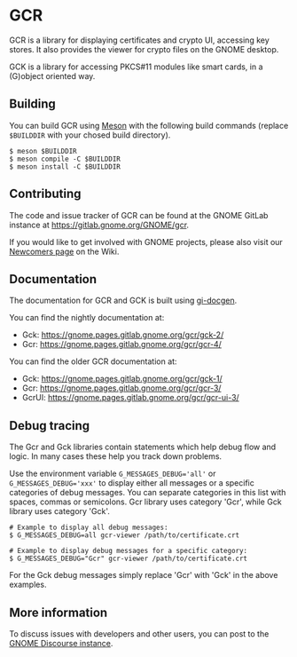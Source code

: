 GCR
===
GCR is a library for displaying certificates and crypto UI, accessing
key stores. It also provides the viewer for crypto files on the GNOME
desktop.

GCK is a library for accessing PKCS#11 modules like smart cards, in a
(G)object oriented way.

Building
--------

You can build GCR using [Meson] with the following build commands (replace
`$BUILDDIR` with your chosed build directory).

```
$ meson $BUILDDIR
$ meson compile -C $BUILDDIR
$ meson install -C $BUILDDIR
```

Contributing
------------
The code and issue tracker of GCR can be found at the GNOME GitLab instance at
https://gitlab.gnome.org/GNOME/gcr.

If you would like to get involved with GNOME projects, please also visit our
[Newcomers page] on the Wiki.

Documentation
-------------
The documentation for GCR and GCK is built using [gi-docgen].

You can find the nightly documentation at:

* Gck: https://gnome.pages.gitlab.gnome.org/gcr/gck-2/
* Gcr: https://gnome.pages.gitlab.gnome.org/gcr/gcr-4/

You can find the older GCR documentation at:

* Gck: https://gnome.pages.gitlab.gnome.org/gcr/gck-1/
* Gcr: https://gnome.pages.gitlab.gnome.org/gcr/gcr-3/
* GcrUI: https://gnome.pages.gitlab.gnome.org/gcr/gcr-ui-3/

Debug tracing
-------------
The Gcr and Gck libraries contain statements which help debug flow
and logic. In many cases these help you track down problems.

Use the environment variable `G_MESSAGES_DEBUG='all'` or
`G_MESSAGES_DEBUG='xxx'` to display either all messages or a specific categories
of debug messages. You can separate categories in this list with spaces, commas
or semicolons. Gcr library uses category 'Gcr', while Gck library uses category
'Gck'.

```
# Example to display all debug messages:
$ G_MESSAGES_DEBUG=all gcr-viewer /path/to/certificate.crt

# Example to display debug messages for a specific category:
$ G_MESSAGES_DEBUG="Gcr" gcr-viewer /path/to/certificate.crt
```

For the Gck debug messages simply replace 'Gcr' with 'Gck' in the above
examples.

More information
----------------
To discuss issues with developers and other users, you can post to the
[GNOME Discourse instance](https://discourse.gnome.org).



[gi-docgen]: https://gnome.pages.gitlab.gnome.org/gi-docgen/
[Meson]: https://mesonbuild.com
[Newcomers page]: https://wiki.gnome.org/TranslationProject/JoiningTranslation
